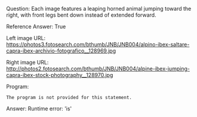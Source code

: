 Question: Each image features a leaping horned animal jumping toward the right, with front legs bent down instead of extended forward.

Reference Answer: True

Left image URL: https://photos3.fotosearch.com/bthumb/JNB/JNB004/alpino-ibex-saltare-capra-ibex-archivio-fotografico__128969.jpg

Right image URL: http://photos2.fotosearch.com/bthumb/JNB/JNB004/alpine-ibex-jumping-capra-ibex-stock-photography__128970.jpg

Program:

```
The program is not provided for this statement.
```
Answer: Runtime error: 'is'

